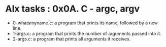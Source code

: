 # Alx tasks : 0x0A. C - argc, argv

* 0-whatsmyname.c: a program that prints its name, followed by a new line.  
* 1-args.c: a program that prints the number of arguments passed into it.   
* 2-args.c: a program that prints all arguments it receives.

